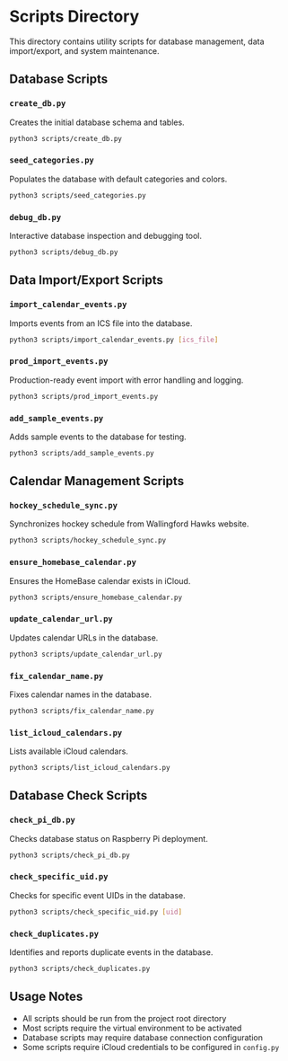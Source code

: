 # Scripts Directory

This directory contains utility scripts for database management, data import/export, and system maintenance.

## Database Scripts

### `create_db.py`
Creates the initial database schema and tables.
```bash
python3 scripts/create_db.py
```

### `seed_categories.py`
Populates the database with default categories and colors.
```bash
python3 scripts/seed_categories.py
```

### `debug_db.py`
Interactive database inspection and debugging tool.
```bash
python3 scripts/debug_db.py
```

## Data Import/Export Scripts

### `import_calendar_events.py`
Imports events from an ICS file into the database.
```bash
python3 scripts/import_calendar_events.py [ics_file]
```

### `prod_import_events.py`
Production-ready event import with error handling and logging.
```bash
python3 scripts/prod_import_events.py
```

### `add_sample_events.py`
Adds sample events to the database for testing.
```bash
python3 scripts/add_sample_events.py
```

## Calendar Management Scripts

### `hockey_schedule_sync.py`
Synchronizes hockey schedule from Wallingford Hawks website.
```bash
python3 scripts/hockey_schedule_sync.py
```

### `ensure_homebase_calendar.py`
Ensures the HomeBase calendar exists in iCloud.
```bash
python3 scripts/ensure_homebase_calendar.py
```

### `update_calendar_url.py`
Updates calendar URLs in the database.
```bash
python3 scripts/update_calendar_url.py
```

### `fix_calendar_name.py`
Fixes calendar names in the database.
```bash
python3 scripts/fix_calendar_name.py
```

### `list_icloud_calendars.py`
Lists available iCloud calendars.
```bash
python3 scripts/list_icloud_calendars.py
```

## Database Check Scripts

### `check_pi_db.py`
Checks database status on Raspberry Pi deployment.
```bash
python3 scripts/check_pi_db.py
```

### `check_specific_uid.py`
Checks for specific event UIDs in the database.
```bash
python3 scripts/check_specific_uid.py [uid]
```

### `check_duplicates.py`
Identifies and reports duplicate events in the database.
```bash
python3 scripts/check_duplicates.py
```

## Usage Notes

- All scripts should be run from the project root directory
- Most scripts require the virtual environment to be activated
- Database scripts may require database connection configuration
- Some scripts require iCloud credentials to be configured in `config.py` 